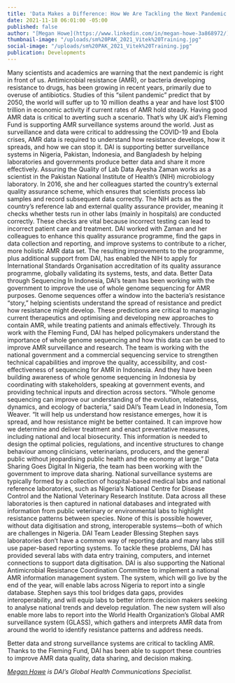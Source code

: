 ```yaml
---
title: 'Data Makes a Difference: How We Are Tackling the Next Pandemic'
date: 2021-11-18 06:01:00 -05:00
published: false
author: "[Megan Howe](https://www.linkedin.com/in/megan-howe-3a868972/)"
thumbnail-image: "/uploads/sm%20PAK_2021_Vitek%20Training.jpg"
social-image: "/uploads/sm%20PAK_2021_Vitek%20Training.jpg"
publication: Developments
---
```


Many scientists and academics are warning that the next pandemic is right in front of us. Antimicrobial resistance (AMR), or bacteria developing resistance to drugs, has been growing in recent years, primarily due to overuse of antibiotics.
Studies of this “silent pandemic” predict that by 2050, the world will suffer up to 10 million deaths a year and have lost $100 trillion in economic activity if current rates of AMR hold steady. 
Having good AMR data is critical to averting such a scenario. That’s why UK aid’s Fleming Fund is supporting AMR surveillance systems around the world. Just as surveillance and data were critical to addressing the COVID-19 and Ebola crises, AMR data is required to understand how resistance develops, how it spreads, and how we can stop it. DAI is supporting better surveillance systems in Nigeria, Pakistan, Indonesia, and Bangladesh by helping laboratories and governments produce better data and share it more effectively. 
Assuring the Quality of Lab Data 
Ayesha Zaman works as a scientist in the Pakistan National Institute of Health’s (NIH) microbiology laboratory. In 2016, she and her colleagues started the country’s external quality assurance scheme, which ensures that scientists process lab samples and record subsequent data correctly. The NIH acts as the country’s reference lab and external quality assurance provider, meaning it checks whether tests run in other labs (mainly in hospitals) are conducted correctly. These checks are vital because incorrect testing can lead to incorrect patient care and treatment. 
DAI worked with Zaman and her colleagues to enhance this quality assurance programme, find the gaps in data collection and reporting, and improve systems to contribute to a richer, more holistic AMR data set. The resulting improvements to the programme, plus additional support from DAI, has enabled the NIH to apply for International Standards Organisation accreditation of its quality assurance programme, globally validating its systems, tests, and data.
Better Data through Sequencing 
In Indonesia, DAI’s team has been working with the government to improve the use of whole genome sequencing for AMR purposes. Genome sequences offer a window into the bacteria’s resistance “story,” helping scientists understand the spread of resistance and predict how resistance might develop. These predictions are critical to managing current therapeutics and optimising and developing new approaches to contain AMR, while treating patients and animals effectively. 
Through its work with the Fleming Fund, DAI has helped policymakers understand the importance of whole genome sequencing and how this data can be used to improve AMR surveillance and research. The team is working with the national government and a commercial sequencing service to strengthen technical capabilities and improve the quality, accessibility, and cost-effectiveness of sequencing for AMR in Indonesia. And they have been building awareness of whole genome sequencing in Indonesia by coordinating with stakeholders, speaking at government events, and providing technical inputs and direction across sectors. 
“Whole genome sequencing can improve our understanding of the evolution, relatedness, dynamics, and ecology of bacteria,” said DAI’s Team Lead in Indonesia, Tom Weaver. “It will help us understand how resistance emerges, how it is spread, and how resistance might be better contained. It can improve how we determine and deliver treatment and enact preventative measures, including national and local biosecurity. This information is needed to design the optimal policies, regulations, and incentive structures to change behaviour among clinicians, veterinarians, producers, and the general public without jeopardising public health and the economy at large.”
Data Sharing Goes Digital 
In Nigeria, the team has been working with the government to improve data sharing. National surveillance systems are typically formed by a collection of hospital-based medical labs and national reference laboratories, such as Nigeria’s National Centre for Disease Control and the National Veterinary Research Institute. Data across all these laboratories is then captured in national databases and integrated with information from public veterinary or environmental labs to highlight resistance patterns between species. None of this is possible however, without data digitisation and strong, interoperable systems—both of which are challenges in Nigeria. DAI Team Leader Blessing Stephen says laboratories don’t have a common way of reporting data and many labs still use paper-based reporting systems.
To tackle these problems, DAI has provided several labs with data entry training, computers, and internet connections to support data digitisation. DAI is also supporting the National Antimicrobial Resistance Coordination Committee to implement a national AMR information management system. The system, which will go live by the end of the year, will enable labs across Nigeria to report into a single database. 
Stephen says this tool bridges data gaps, provides interoperability, and will equip labs to better inform decision makers seeking to analyse national trends and develop regulation. The new system will also enable more labs to report into the World Health Organization’s Global AMR surveillance system (GLASS), which gathers and interprets AMR data from around the world to identify resistance patterns and address needs. 

Better data and strong surveillance systems are critical to tackling AMR. Thanks to the Fleming Fund, DAI has been able to support these countries to improve AMR data quality, data sharing, and decision making.  

*[Megan Howe](https://www.linkedin.com/in/megan-howe-3a868972/) is DAI’s Global Health Communications Specialist.*